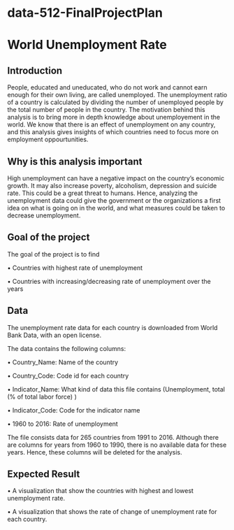 # data-512-FinalProjectPlan


# World Unemployment Rate

## Introduction

People, educated and uneducated, who do not work and cannot earn enough for their own living, are called unemployed. The unemployment ratio of a country is calculated by dividing the number of unemployed people by the total number of people in the country. The motivation behind this analysis is to bring more in depth knowledge about unemployement in the world. We know that there is an effect of unemployment on any country, and this analysis gives insights of which countries need to focus more on employment oppourtunities.

## Why is this analysis important

High unemployment can have a negative impact on the country’s economic growth. It may also increase poverty, alcoholism, depression and suicide rate. This could be a great threat to humans. 
Hence, analyzing the unemployment data could give the government or the organizations a first idea on what is going on in the world, and what measures could be taken to decrease unemployment.

## Goal of the project
The goal of the project is to find 

•	Countries with highest rate of unemployment

•	Countries with increasing/decreasing rate of unemployment over the years

## Data

The unemployment rate data for each country is downloaded from World Bank Data, with an open license. 
	



The data contains the following columns:

• Country_Name:	Name of the country

• Country_Code:	Code id for each country

• Indicator_Name:	What kind of data this file contains (Unemployment, total (% of total labor force) )

• Indicator_Code:	Code for the indicator name

• 1960 to 2016:	Rate of unemployment


The file consists data for 265 countries from 1991 to 2016. Although there are columns for years from 1960 to 1990, there is no available data for these years. Hence, these columns will be deleted for the analysis.

## Expected Result

•	A visualization that show the countries with highest and lowest unemployment rate. 

•	A visualization that shows the rate of change of unemployment rate for each country.


